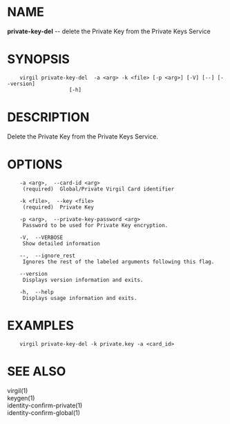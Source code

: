 NAME
====

**private-key-del** -- delete the Private Key from the Private Keys
Service

SYNOPSIS
========

        virgil private-key-del  -a <arg> -k <file> [-p <arg>] [-V] [--] [--version]
                        [-h]

DESCRIPTION
===========

Delete the Private Key from the Private Keys Service.

OPTIONS
=======

        -a <arg>,  --card-id <arg>
         (required)  Global/Private Virgil Card identifier

        -k <file>,  --key <file>
         (required)  Private Key

        -p <arg>,  --private-key-password <arg>
         Password to be used for Private Key encryption.

        -V,  --VERBOSE
         Show detailed information

        --,  --ignore_rest
         Ignores the rest of the labeled arguments following this flag.

        --version
         Displays version information and exits.

        -h,  --help
         Displays usage information and exits.

EXAMPLES
========

        virgil private-key-del -k private.key -a <card_id>

SEE ALSO
========

virgil(1)  
keygen(1)  
identity-confirm-private(1)  
identity-confirm-global(1)
